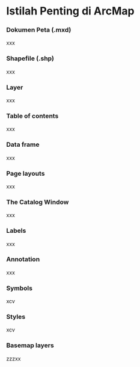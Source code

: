 # Istilah Penting di ArcMap

### Dokumen Peta \(.mxd\)

xxx

### Shapefile \(.shp\)

xxx

### Layer

xxx

### Table of contents

xxx

### Data frame

xxx

### Page layouts

xxx

### The Catalog Window

xxx

### Labels

xxx

### Annotation

xxx

### Symbols

xcv

### Styles

xcv

### Basemap layers

zzzxx

